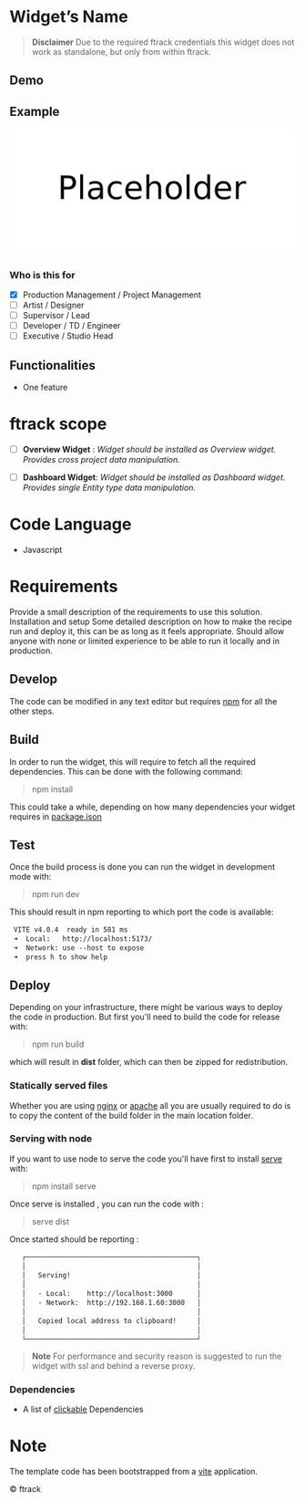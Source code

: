 <!---
Change the name as appropriate...
-->
# Widget’s Name
<!---
Provide a short description of the widget and high level functionality.>
-->

> **Disclaimer**
> Due to the required ftrack credentials this widget does not work as standalone, but only from within ftrack.

## Demo
<!---
Provide an online [link](http://www.example.com) if available.
-->

## Example
<!---
Provide an image to sum up the tool.
-->

![Example result](images/thumbnail.png)


### Who is this for
<!---
Check [x] as needed
-->
- [x] Production Management / Project Management
- [ ] Artist / Designer
- [ ] Supervisor / Lead
- [ ] Developer / TD / Engineer
- [ ] Executive / Studio Head 

## Functionalities
<!---
* To describe
* The  basic
* Functionalities
* And what to expect
* From this code 
-->

* One feature


# ftrack scope

<!---
Check [x] one or Both options depending on the widgets type.
-->

- [ ] **Overview Widget** : *Widget should be installed as Overview widget.  Provides cross project data manipulation.*
- [ ] **Dashboard Widget**: *Widget should be installed as Dashboard widget.  Provides single Entity type data manipulation.*


## 

# Code Language
* Javascript


# Requirements

Provide a small description of the requirements to use this solution.
Installation and setup
Some detailed description on how to make the recipe run and deploy it, this can be as long as it feels appropriate. 
Should allow anyone with none or limited experience to be able to run it locally and in production.


## Develop
The code can be modified in any text editor but requires [npm](https://docs.npmjs.com/downloading-and-installing-node-js-and-npm) for all the other steps.

## Build
In order to run the widget, this will require to fetch all the required dependencies.
This can be done with the following command:

>  npm install

This could take a while, depending on how many dependencies your widget requires in [package.json](./package.json)

## Test
Once the build process is done you can run the widget in development mode with: 

> npm run dev

This should result in npm reporting to which port the code is available:

```
 VITE v4.0.4  ready in 581 ms
 ➜  Local:   http://localhost:5173/
 ➜  Network: use --host to expose
 ➜  press h to show help
```

## Deploy
Depending on your infrastructure, there might be various ways to deploy the code in production.
But first you'll need to build the code for release with:

> npm run build

which will result in **dist** folder, which can then be zipped for redistribution.


### Statically served files

Whether you are using [nginx](https://www.nginx.com/) or [apache](https://httpd.apache.org/) all you are usually required to do
is to copy the content of the build folder in the main location folder.

### Serving with node
If you want to use node to serve the code you'll have first to install [serve](https://www.npmjs.com/package/serve) with:

> npm install serve

Once serve is installed , you can run the code with :

> serve dist

Once started should be reporting :

```
   ┌──────────────────────────────────────────┐
   │                                          │
   │   Serving!                               │
   │                                          │
   │   - Local:    http://localhost:3000      │
   │   - Network:  http://192.168.1.60:3000   │
   │                                          │
   │   Copied local address to clipboard!     │
   │                                          │
   └──────────────────────────────────────────┘
```

> **Note**
> For performance and security reason is suggested to run the widget with ssl and behind a reverse proxy.


### Dependencies
* A list of [clickable](www.example.com) Dependencies

# Note
The template code has been bootstrapped from a [vite](https://vitejs.dev/guide/) application.

&copy; ftrack
